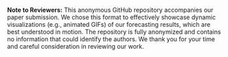 **Note to Reviewers:** This anonymous GitHub repository accompanies our paper submission. We chose this format to effectively showcase dynamic visualizations (e.g., animated GIFs) of our forecasting results, which are best understood in motion. The repository is fully anonymized and contains no information that could identify the authors. We thank you for your time and careful consideration in reviewing our work.

